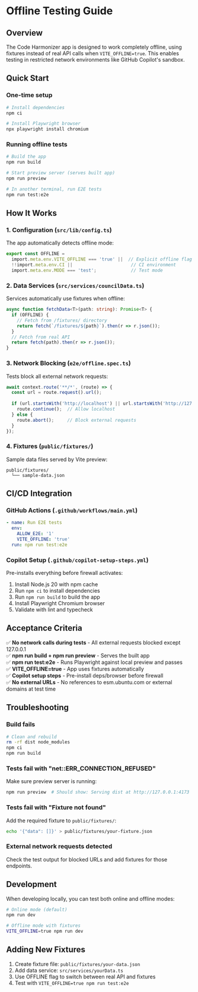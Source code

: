 # Offline Testing Guide

## Overview

The Code Harmonizer app is designed to work completely offline, using fixtures instead of real API calls when `VITE_OFFLINE=true`. This enables testing in restricted network environments like GitHub Copilot's sandbox.

## Quick Start

### One-time setup

```bash
# Install dependencies
npm ci

# Install Playwright browser
npx playwright install chromium
```

### Running offline tests

```bash
# Build the app
npm run build

# Start preview server (serves built app)
npm run preview

# In another terminal, run E2E tests
npm run test:e2e
```

## How It Works

### 1. Configuration (`src/lib/config.ts`)

The app automatically detects offline mode:

```typescript
export const OFFLINE = 
  import.meta.env.VITE_OFFLINE === 'true' ||  // Explicit offline flag
  !!import.meta.env.CI ||                      // CI environment
  import.meta.env.MODE === 'test';             // Test mode
```

### 2. Data Services (`src/services/councilData.ts`)

Services automatically use fixtures when offline:

```typescript
async function fetchData<T>(path: string): Promise<T> {
  if (OFFLINE) {
    // Fetch from /fixtures/ directory
    return fetch(`/fixtures/${path}`).then(r => r.json());
  }
  // Fetch from real API
  return fetch(path).then(r => r.json());
}
```

### 3. Network Blocking (`e2e/offline.spec.ts`)

Tests block all external network requests:

```typescript
await context.route('**/*', (route) => {
  const url = route.request().url();
  
  if (url.startsWith('http://localhost') || url.startsWith('http://127.0.0.1')) {
    route.continue();  // Allow localhost
  } else {
    route.abort();     // Block external requests
  }
});
```

### 4. Fixtures (`public/fixtures/`)

Sample data files served by Vite preview:

```
public/fixtures/
  └── sample-data.json
```

## CI/CD Integration

### GitHub Actions (`.github/workflows/main.yml`)

```yaml
- name: Run E2E tests
  env:
    ALLOW_E2E: '1'
    VITE_OFFLINE: 'true'
  run: npm run test:e2e
```

### Copilot Setup (`.github/copilot-setup-steps.yml`)

Pre-installs everything before firewall activates:

1. Install Node.js 20 with npm cache
2. Run `npm ci` to install dependencies
3. Run `npm run build` to build the app
4. Install Playwright Chromium browser
5. Validate with lint and typecheck

## Acceptance Criteria

✅ **No network calls during tests** - All external requests blocked except 127.0.0.1  
✅ **npm run build + npm run preview** - Serves the built app  
✅ **npm run test:e2e** - Runs Playwright against local preview and passes  
✅ **VITE_OFFLINE=true** - App uses fixtures automatically  
✅ **Copilot setup steps** - Pre-install deps/browser before firewall  
✅ **No external URLs** - No references to esm.ubuntu.com or external domains at test time  

## Troubleshooting

### Build fails

```bash
# Clean and rebuild
rm -rf dist node_modules
npm ci
npm run build
```

### Tests fail with "net::ERR_CONNECTION_REFUSED"

Make sure preview server is running:

```bash
npm run preview  # Should show: Serving dist at http://127.0.0.1:4173
```

### Tests fail with "Fixture not found"

Add the required fixture to `public/fixtures/`:

```bash
echo '{"data": []}' > public/fixtures/your-fixture.json
```

### External network requests detected

Check the test output for blocked URLs and add fixtures for those endpoints.

## Development

When developing locally, you can test both online and offline modes:

```bash
# Online mode (default)
npm run dev

# Offline mode with fixtures
VITE_OFFLINE=true npm run dev
```

## Adding New Fixtures

1. Create fixture file: `public/fixtures/your-data.json`
2. Add data service: `src/services/yourData.ts`
3. Use OFFLINE flag to switch between real API and fixtures
4. Test with `VITE_OFFLINE=true npm run test:e2e`
